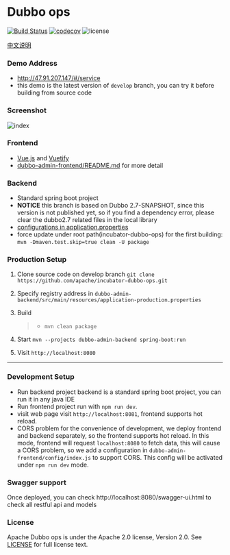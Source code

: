 # Dubbo ops

[![Build Status](https://travis-ci.org/apache/incubator-dubbo-ops.svg?branch=develop)](https://travis-ci.org/apache/incubator-dubbo-ops)
[![codecov](https://codecov.io/gh/apache/incubator-dubbo-ops/branch/develop/graph/badge.svg)](https://codecov.io/gh/apache/incubator-dubbo-ops)
![license](https://img.shields.io/github/license/apache/incubator-dubbo-ops.svg)

[中文说明](README_ZH.md)
### Demo Address
* http://47.91.207.147/#/service
* this demo is the latest version of `develop` branch, you can try it before building from source code
### Screenshot

![index](https://raw.githubusercontent.com/apache/incubator-dubbo-ops/develop/doc/images/index.png)

### Frontend

- [Vue.js](https://vuejs.org) and [Vuetify](https://vuetifyjs.com)
- [dubbo-admin-frontend/README.md](dubbo-admin-frontend/README.md) for more detail

### Backend

* Standard spring boot project
* **NOTICE** this branch is based on Dubbo 2.7-SNAPSHOT, since this version is not published yet, so if you find a dependency error, please clear the dubbo2.7 related files in the local library
* [configurations in application.properties](https://github.com/apache/incubator-dubbo-ops/wiki/Dubbo-Admin-configuration)
* force update under root path(incubator-dubbo-ops) for the first building: `mvn -Dmaven.test.skip=true clean -U package`


### Production Setup

1. Clone source code on develop branch `git clone https://github.com/apache/incubator-dubbo-ops.git`
2. Specify registry address in `dubbo-admin-backend/src/main/resources/application-production.properties`
3. Build

    > - `mvn clean package`
4. Start `mvn --projects dubbo-admin-backend spring-boot:run`
5. Visit `http://localhost:8080`
---

### Development Setup
* Run backend project
   backend is a standard spring boot project, you can run it in any java IDE
* Run frontend project
  run with `npm run dev`.
* visit web page
  visit `http://localhost:8081`, frontend supports hot reload.
 * CORS problem
    for the convenience of development, we deploy frontend and backend separately, so the frontend supports hot reload. In this mode, frontend will request `localhost:8080` to fetch data, this will cause a CORS problem, so we add a configuration in `dubbo-admin-frontend/config/index.js` to support CORS. This config will be activated under `npm run dev` mode.

### Swagger support

Once deployed, you can check http://localhost:8080/swagger-ui.html to check all restful api and models


### License

Apache Dubbo ops is under the Apache 2.0 license, Version 2.0.
See [LICENSE](https://github.com/apache/incubator-dubbo-ops/blob/develop/LICENSE) for full license text.
